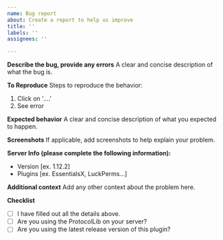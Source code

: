 ```yaml
---
name: Bug report
about: Create a report to help us improve
title: ''
labels: ''
assignees: ''

---
```


**Describe the bug, provide any errors**
A clear and concise description of what the bug is.


**To Reproduce**
Steps to reproduce the behavior:
1. Click on '....'
2. See error


**Expected behavior**
A clear and concise description of what you expected to happen.


**Screenshots**
If applicable, add screenshots to help explain your problem.


**Server Info (please complete the following information):**
 - Version [ex. 1.12.2]
 - Plugins [ex. EssentialsX, LuckPerms...]


**Additional context**
Add any other context about the problem here.


**Checklist**
- [ ] I have filled out all the details above.
- [ ] Are you using the ProtocolLib on your server?
- [ ] Are you using the latest release version of this plugin?
